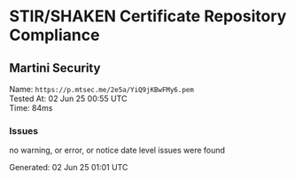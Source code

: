 # STIR/SHAKEN Certificate Repository Compliance

## Martini Security

Name: `https://p.mtsec.me/2e5a/YiQ9jKBwFMy6.pem`\
Tested At: 02 Jun 25 00:55 UTC\
Time: 84ms

### Issues

no warning, or error, or notice date level issues were found

Generated: 02 Jun 25 01:01 UTC